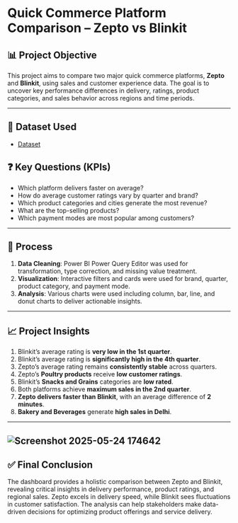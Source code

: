 # Quick Commerce Platform Comparison – Zepto vs Blinkit

## 📊 Project Objective

This project aims to compare two major quick commerce platforms, **Zepto** and **Blinkit**, using sales and customer experience data. The goal is to uncover key performance differences in delivery, ratings, product categories, and sales behavior across regions and time periods.

---
## 🧾 Dataset Used
- <a href="https://github.com/Ritesh1831/Zepto-and-Blinkit-Comparison-Dashboard/blob/main/dataset.xlsx"> Dataset </a>

## ❓ Key Questions (KPIs)

- Which platform delivers faster on average?
- How do average customer ratings vary by quarter and brand?
- Which product categories and cities generate the most revenue?
- What are the top-selling products?
- Which payment modes are most popular among customers?

---

## 🔄 Process

1. **Data Cleaning**: Power BI Power Query Editor was used for transformation, type correction, and missing value treatment.
2. **Visualization**: Interactive filters and cards were used for brand, quarter, product category, and payment mode.
3. **Analysis**: Various charts were used including column, bar, line, and donut charts to deliver actionable insights.

---

## 📈 Project Insights

1. Blinkit’s average rating is **very low in the 1st quarter**.
2. Blinkit’s average rating is **significantly high in the 4th quarter**.
3. Zepto’s average rating remains **consistently stable** across quarters.
4. Zepto’s **Poultry products** receive **low customer ratings**.
5. Blinkit’s **Snacks and Grains** categories are **low rated**.
6. Both platforms achieve **maximum sales in the 2nd quarter**.
7. **Zepto delivers faster than Blinkit**, with an average difference of **2 minutes**.
8. **Bakery and Beverages** generate **high sales in Delhi**.

---
![Screenshot 2025-05-24 174642](https://github.com/user-attachments/assets/c3af484d-2c82-4cd5-8068-da09a858d2b3)
---

## ✅ Final Conclusion

The dashboard provides a holistic comparison between Zepto and Blinkit, revealing critical insights in delivery performance, product ratings, and regional sales. Zepto excels in delivery speed, while Blinkit sees fluctuations in customer satisfaction. The analysis can help stakeholders make data-driven decisions for optimizing product offerings and service delivery.


